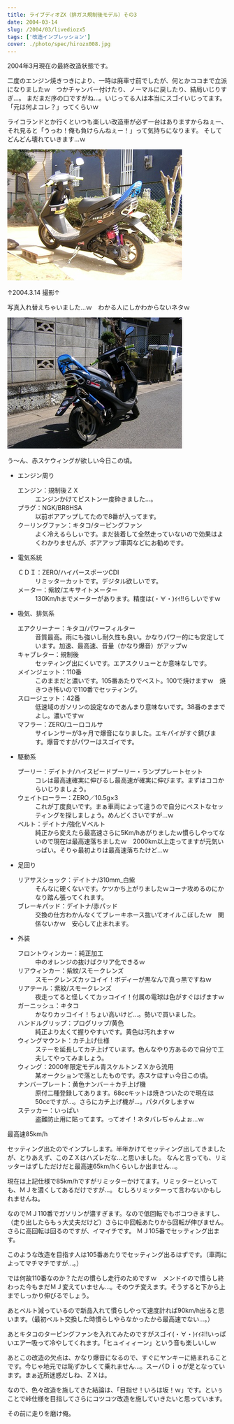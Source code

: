 ```yaml
---
title: ライブディオZX（排ガス規制後モデル）その3
date: 2004-03-14
slug: /2004/03/livediozx5
tags: ['改造インプレッション']
cover: ./photo/spec/hirozx008.jpg
---
```



<p class="sentence">2004年3月現在の最終改造状態です。</p>
<p class="sentence">二度のエンジン焼きつきにより、一時は廃車寸前でしたが、何とかココまで立派になりましたｗ　つかチャンバー付けたり、ノーマルに戻したり、結局いじりすぎ...。 まだまだ序の口ですがね...。いじってる人は本当にスゴイいじってます。「元は何よコレ？」ってくらいｗ</p>
<p class="sentence spacing10">ライコランドとか行くといつも楽しい改造車が必ず一台はありますからねぇー、それ見ると「うっわ！俺も負けらんねぇー！」って気持ちになります。 そしてどんどん壊れていきます...ｗ</p>
<div class="center spacing"><img class="img-fluid" src="./photo/spec/hirozx008.jpg" alt=""></div>
<p class="sentence">↑2004.3.14 撮影↑</p>
<p class="sentence spacing10">写真入れ替えちゃいました...ｗ　わかる人にしかわからないネタｗ</p>
<div class="center"><img class="img-fluid" src="./photo/spec/hirozx009.jpg" alt=""></div>
<p>う～ん、赤スケウィングが欲しい今日この頃。</p>

<ul>
<li class="large">エンジン周り
	<dl class="descriptions">
	<dt>エンジン：規制後ＺＸ</dt>
	<dd class="spacing10">エンジンかけてピストン一度砕きました...。</dd>
	<dt>プラグ：NGK/BR8HSA</dt>
	<dd class="spacing10">以前ボアアップしてたので8番が入ってます。</dd>
	<dt>クーリングファン：キタコ/ターピングファン</dt>
	<dd class="spacing10">よく冷えるらしぃです。まだ装着して全然走っていないので効果はよくわかりませんが、ボアアップ車両などにお勧めです。</dd>
	</dl>
</li>
<li class="large">電気系統
	<dl class="descriptions">
	<dt>ＣＤＩ：ZERO/ハイパースポーツCDI</dt>
	<dd class="spacing10">リミッターカットです。デジタル欲しいです。</dd>
	<dt>メーター：紫紋/エキサイトメーター</dt>
	<dd class="spacing10">130Km/hまでメーターがあります。精度は(・∀・)ｲｲ!!らしいですｗ</dd>
	</dl>
</li>
<li class="large">吸気、排気系
	<dl class="descriptions">
	<dt>エアクリーナー：キタコ/パワーフィルター</dt>
	<dd class="spacing10">音質最高。雨にも強いし耐久性も良い。かなりパワー的にも安定しています。加速、最高速、音量（かなり爆音）がアップｗ</dd>
	<dt>キャブレター：規制後</dt>
	<dd class="spacing10">セッティング出にくいです。エアスクリューとか意味なしです。</dd>
	<dt>メインジェット：110番</dt>
	<dd class="spacing10">このままだと濃いです。105番あたりでベスト。100で焼けますｗ　焼きつき怖いので110番でセッティング。</dd>
	<dt>スロージェット：42番</dt>
	<dd class="spacing10">低速域のガソリンの設定なのであんまり意味ないです。38番のままでよし。濃いですｗ</dd>
	<dt>マフラー：ZERO/ユーロコルサ</dt>
	<dd class="spacing10">サイレンサーが3ヶ月で爆音になりました。エキパイがすぐ錆びます。爆音ですがパワーはスゴイです。</dd>
	</dl>
</li>
<li class="large">駆動系
	<dl class="descriptions">
	<dt>プーリー：デイトナ/ハイスピードプーリー・ランププレートセット</dt>
	<dd class="spacing10">コレは最高速確実に伸びるし最高速が確実に伸びます。まずはココからいじりましょう。</dd>
	<dt>ウェイトローラー：ZERO／10.5g×3</dt>
	<dd class="spacing10">これが丁度良いです。まぁ車両によって違うので自分にベストなセッティングを探しましょう。めんどくさいですが...ｗ</dd>
	<dt>ベルト：デイトナ/強化Ｖベルト</dt>
	<dd class="spacing10">純正から変えたら最高速さらに5Km/hあがりましたｗ慣らしやってないので現在は最高速落ちましたｗ　2000km以上走ってますが元気いっぱい。そりゃ最初よりは最高速落ちたけど...ｗ</dd>
	</dl>
</li>
<li class="large">足回り
	<dl class="descriptions">
	<dt>リアサスショック：デイトナ/310mm_白紫</dt>
	<dd class="spacing10">そんなに硬くないです。ケツかち上がりましたｗコーナ攻めるのにかなり踏ん張ってくれます。</dd>
	<dt>ブレーキパッド：デイトナ/赤パッド</dt>
	<dd class="spacing10">交換の仕方わかんなくてブレーキホース抜いてオイルこぼしたｗ　関係ないかｗ　安心して止まれます。</dd>
	</dl>
</li>
<li class="large">外装
	<dl class="descriptions">
	<dt>フロントウィンカー：純正加工</dt>
	<dd class="spacing10">中のオレンジの抜けばクリア化できるｗ</dd>
	<dt>リアウィンカー：紫紋/スモークレンズ</dt>
	<dd class="spacing10">スモークレンズカッコイイ！ボディーが黒なんで真っ黒ですねｗ</dd>
	<dt>リアテール：紫紋/スモークレンズ</dt>
	<dd class="spacing10">夜走ってると怪しくてカッコイイ！付属の電球は色がすぐはげますｗ</dd>
	<dt>ガーニッシュ：キタコ</dt>
	<dd class="spacing10">かなりカッコイイ！ちょい高いけど...。勢いで買いました。</dd>
	<dt>ハンドルグリップ：プログリップ/黄色</dt>
	<dd class="spacing10">純正より太くて握りやすいです。黄色は汚れますｗ</dd>
	<dt>ウィングマウント：カチ上げ仕様</dt>
	<dd class="spacing10">ステーを延長してカチ上げています。色んなやり方あるので自分で工夫してやってみましょう。</dd>
	<dt>ウィング：2000年限定モデル青スケルトンＺＸから流用</dt>
	<dd class="spacing10">某オークションで落としたものです。赤スケほすぃ今日この頃。</dd>
	<dt>ナンバープレート：黄色ナンバー＋カチ上げ機</dt>
	<dd class="spacing10">原付二種登録してあります。68ccキットは焼きついたので現在は50ccですが...。さらにカチ上げ機が...。パタパタしますｗ </dd>
	<dt>ステッカー：いっぱい</dt>
	<dd class="spacing10">盗難防止用に貼ってます。ってオイ！ネタバレぢゃんよぉ...ｗ</dd>
	</dl>
</li>
</ul>

<p class="sentence">最高速85km/h</p>
<p class="sentence">セッティング出たのでインプレします。半年かけてセッティング出してきましたが、とりあえず、このＺＸはハズレだな...と思いました。 なんと言っても、リミッターはずしただけだと最高速65km/hくらいしか出ません...。</p>
<p class="sentence">現在は上記仕様で85km/hですがリミッターかけてます。リミッターといっても、ＭＪを濃くしてあるだけですが...。 むしろリミッターって言わないかもしれませんね。</p>
<p class="sentence">なのでＭＪ110番でガソリンが濃すぎます。なので低回転でもボコつきますし、（走り出したらもぅ大丈夫だけど）さらに中回転あたりから回転が伸びません。さらに高回転は回るのですが、イマイチです。 ＭＪ105番でセッティング出ます。</p>
<p class="sentence">このような改造を目指す人は105番あたりでセッティング出るはずです。（車両によってマチマチですが...。）</p>
<p class="sentence">では何故110番なのか？ただの慣らし走行のためですｗ　メンドイので慣らし終わった今もまだＭＪ変えていません...。そのウチ変えます。そうすると下から上までしっかり伸びるでしょう。</p>
<p class="sentence">あとベルト減っているので新品入れて慣らしやって速度計れば90km/h出ると思います。（最初ベルト交換した時慣らしやらなかったから最高速でない...。）</p>
<p class="sentence">あとキタコのターピングファンを入れてみたのですがスゴイ(・∀・)ｲｲﾈ!!いっぱいエアー吸って冷やしてくれます。「ヒュイィィーン」という音も楽しいしｗ</p>
<p class="sentence">あとこの改造の欠点は、かなり爆音になるので、すぐにヤンキーに絡まれることです。今じゃ地元では恥ずかしくて乗れません...。スーパＤｉｏが足となっています。まぁ近所迷惑だしね、ＺＸは。</p>
<p class="sentence">なので、色々改造を施してきた結論は、「目指せ！いろは坂！ｗ」です。といぅことで峠仕様を目指してさらにコツコツ改造を施していきたいと思っています。</p>
<p class="sentence">その前に走りを磨け俺。</p>
